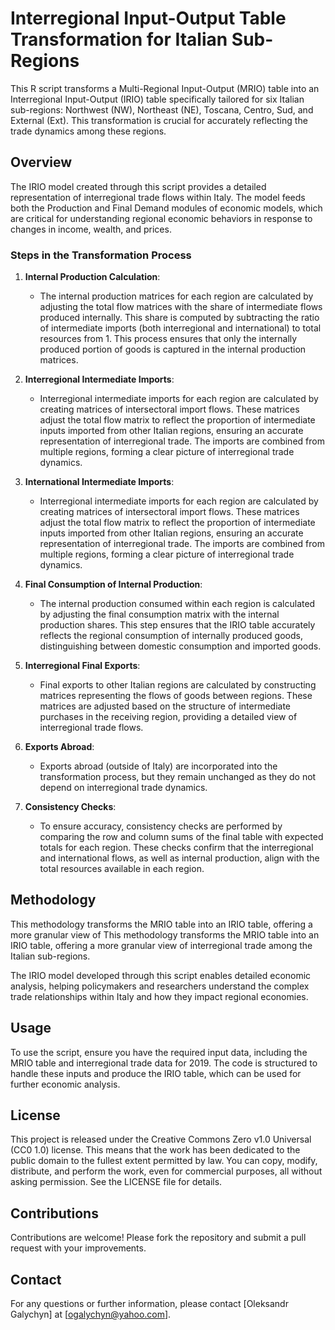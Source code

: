 # Interregional Input-Output Table Transformation for Italian Sub-Regions

This R script transforms a Multi-Regional Input-Output (MRIO) table into an Interregional Input-Output (IRIO) table specifically tailored for six Italian sub-regions: Northwest (NW), Northeast (NE), Toscana, Centro, Sud, and External (Ext). This transformation is crucial for accurately reflecting the trade dynamics among these regions.

## Overview

The IRIO model created through this script provides a detailed representation of interregional trade flows within Italy. The model feeds both the Production and Final Demand modules of economic models, which are critical for understanding regional economic behaviors in response to changes in income, wealth, and prices.

### Steps in the Transformation Process

1. **Internal Production Calculation**:
   - The internal production matrices for each region are calculated by adjusting the total flow matrices with the share of intermediate flows produced internally. This share is computed by subtracting the ratio of intermediate imports (both interregional and international) to total resources from 1. This process ensures that only the internally produced portion of goods is captured in the internal production matrices.

2. **Interregional Intermediate Imports**:
   - Interregional intermediate imports for each region are calculated by creating matrices of intersectoral import flows. These matrices adjust the total flow matrix to reflect the proportion of intermediate inputs imported from other Italian regions, ensuring an accurate representation of interregional trade. The imports are combined from multiple regions, forming a clear picture of interregional trade dynamics.

3. **International Intermediate Imports**:
   - Interregional intermediate imports for each region are calculated by creating matrices of intersectoral import flows. These matrices adjust the total flow matrix to reflect the proportion of intermediate inputs imported from other Italian regions, ensuring an accurate representation of interregional trade. The imports are combined from multiple regions, forming a clear picture of interregional trade dynamics.

4. **Final Consumption of Internal Production**:
   - The internal production consumed within each region is calculated by adjusting the final consumption matrix with the internal production shares. This step ensures that the IRIO table accurately reflects the regional consumption of internally produced goods, distinguishing between domestic consumption and imported goods.

5. **Interregional Final Exports**:
   - Final exports to other Italian regions are calculated by constructing matrices representing the flows of goods between regions. These matrices are adjusted based on the structure of intermediate purchases in the receiving region, providing a detailed view of interregional trade flows.

6. **Exports Abroad**:
   - Exports abroad (outside of Italy) are incorporated into the transformation process, but they remain unchanged as they do not depend on interregional trade dynamics.
     
7. **Consistency Checks**:
   - To ensure accuracy, consistency checks are performed by comparing the row and column sums of the final table with expected totals for each region. These checks confirm that the interregional and international flows, as well as internal production, align with the total resources available in each region.
## Methodology

This methodology transforms the MRIO table into an IRIO table, offering a more granular view of This methodology transforms the MRIO table into an IRIO table, offering a more granular view of interregional trade among the Italian sub-regions. 

The IRIO model developed through this script enables detailed economic analysis, helping policymakers and researchers understand the complex trade relationships within Italy and how they impact regional economies.

## Usage

To use the script, ensure you have the required input data, including the MRIO table and interregional trade data for 2019. The code is structured to handle these inputs and produce the IRIO table, which can be used for further economic analysis.

## License

This project is released under the Creative Commons Zero v1.0 Universal (CC0 1.0) license. This means that the work has been dedicated to the public domain to the fullest extent permitted by law. You can copy, modify, distribute, and perform the work, even for commercial purposes, all without asking permission. See the LICENSE file for details.

## Contributions

Contributions are welcome! Please fork the repository and submit a pull request with your improvements.

## Contact

For any questions or further information, please contact [Oleksandr Galychyn] at [ogalychyn@yahoo.com].
